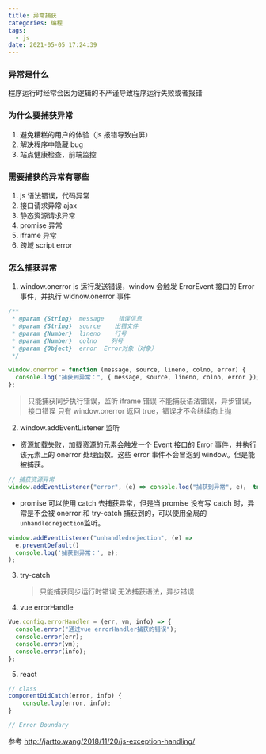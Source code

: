 ```yaml
---
title: 异常捕获
categories: 编程
tags:
  - js
date: 2021-05-05 17:24:39
---
```


### 异常是什么

程序运行时经常会因为逻辑的不严谨导致程序运行失败或者报错

### 为什么要捕获异常

1. 避免糟糕的用户的体验（js 报错导致白屏）
2. 解决程序中隐藏 bug
3. 站点健康检查，前端监控

### 需要捕获的异常有哪些

1. js 语法错误，代码异常
2. 接口请求异常 ajax
3. 静态资源请求异常
4. promise 异常
5. iframe 异常
6. 跨域 script error

### 怎么捕获异常

1. window.onerror
   js 运行发送错误，window 会触发 ErrorEvent 接口的 Error 事件，并执行 widnow.onerror 事件

```javascript
/**
 * @param {String}  message    错误信息
 * @param {String}  source    出错文件
 * @param {Number}  lineno    行号
 * @param {Number}  colno    列号
 * @param {Object}  error  Error对象（对象）
 */

window.onerror = function (message, source, lineno, colno, error) {
  console.log("捕获到异常：", { message, source, lineno, colno, error });
};
```

> 只能捕获同步执行错误，监听 iframe 错误
> 不能捕获语法错误，异步错误，接口错误
> 只有 window.onerror 返回 true，错误才不会继续向上抛

2. window.addEventListener 监听

- 资源加载失败，加载资源的元素会触发一个 Event 接口的 Error 事件，并执行该元素上的 onerror 处理函数。这些 error 事件不会冒泡到 window。但是能被捕获。

```javascript
// 捕获资源异常
window.addEventListener("error", (e) => console.log("捕获到异常", e)， true);
```

- promise 可以使用 catch 去捕获异常，但是当 promise 没有写 catch 时，异常是不会被 onerror 和 try-catch 捕获到的，可以使用全局的`unhandledrejection`监听。

```javascript
window.addEventListener("unhandledrejection", (e) =>
  e.preventDefault()
  console.log('捕获到异常：', e);
);
```

3. try-catch

   > 只能捕获同步运行时错误
   > 无法捕获语法，异步错误

4. vue errorHandle

```javascript
Vue.config.errorHandler = (err, vm, info) => {
  console.error("通过vue errorHandler捕获的错误");
  console.error(err);
  console.error(vm);
  console.error(info);
};
```

5. react

```javascript
// class
componentDidCatch(error, info) {
    console.log(error, info);
}

// Error Boundary
```

参考
http://jartto.wang/2018/11/20/js-exception-handling/